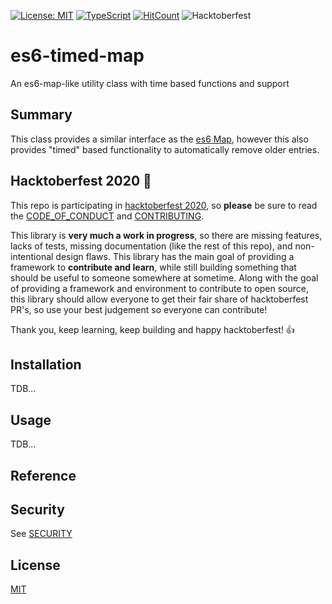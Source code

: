 [![License: MIT](https://img.shields.io/badge/License-MIT-yellow.svg)](https://opensource.org/licenses/MIT)
[![TypeScript](https://badges.frapsoft.com/typescript/code/typescript.png?v=101)](https://github.com/ellerbrock/typescript-badges/)
[![HitCount](http://hits.dwyl.com/bradtaniguchi/es6-timed-map.svg)](http://hits.dwyl.com/bradtaniguchi/es6-timed-map)
![Hacktoberfest](https://img.shields.io/github/hacktoberfest/2020/badges/shields?label=hacktoberfest%202020)

# es6-timed-map

An es6-map-like utility class with time based functions and support

<!-- TODO: add TOC -->

## Summary

This class provides a similar interface as the [es6 Map](https://developer.mozilla.org/en-US/docs/Web/JavaScript/Reference/Global_Objects/Map), however
this also provides "timed" based functionality to automatically remove older entries.

## Hacktoberfest 2020 :jack_o_lantern:

This repo is participating in [hacktoberfest 2020](https://hacktoberfest.digitalocean.com/), so **please** be sure to read the [CODE_OF_CONDUCT](./CODE_OF_CONDUCT.md) and [CONTRIBUTING](./CONTRIBUTING.md).

This library is **very much a work in progress**, so there are missing features, lacks of tests, missing documentation (like the rest of this repo), and non-intentional design flaws. This library has the main goal of providing a framework to **contribute and learn**, while still building something that should be useful to someone somewhere at sometime. Along with the goal of providing a framework and environment to contribute to open source, this library should allow everyone to get their fair share of hacktoberfest PR's, so use your best judgement so everyone can contribute!

Thank you, keep learning, keep building and happy hacktoberfest! :+1:

## Installation

TDB...

## Usage

TDB...

## Reference

<!-- TODO: add github action to automate this? -->

## Security

See [SECURITY](./SECURITY.md)

## License

[MIT](./LICENSE)

